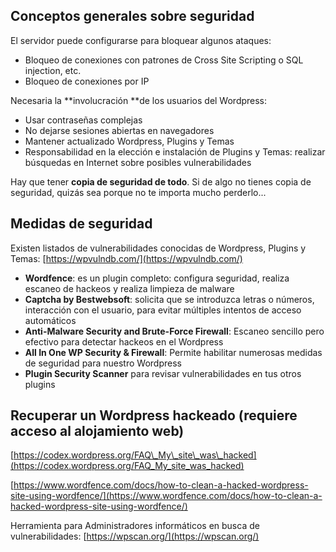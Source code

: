 ## Conceptos generales sobre seguridad

El servidor puede configurarse para bloquear algunos ataques:

* Bloqueo de conexiones con patrones de Cross Site Scripting o SQL injection, etc.
* Bloqueo de conexiones por IP

Necesaria la **involucración **de los usuarios del Wordpress: 

* Usar contraseñas complejas
* No dejarse sesiones abiertas en navegadores
* Mantener actualizado Wordpress, Plugins y Temas 
* Responsabilidad en la elección e instalación de Plugins y Temas: realizar búsquedas en Internet sobre posibles vulnerabilidades

Hay que tener **copia de seguridad de todo**. Si de algo no tienes copia de seguridad, quizás sea porque no te importa mucho perderlo...

## Medidas de seguridad

Existen listados de vulnerabilidades conocidas de Wordpress, Plugins y Temas: [https://wpvulndb.com/](https://wpvulndb.com/)

* **Wordfence**: es un plugin completo: configura seguridad, realiza escaneo de hackeos y realiza limpieza de malware
* **Captcha by Bestwebsoft**: solicita que se introduzca letras o números, interacción con el usuario, para evitar múltiples intentos de acceso automáticos
* **Anti-Malware Security and Brute-Force Firewall**: Escaneo sencillo pero efectivo para detectar hackeos en el Wordpress
* **All In One WP Security & Firewall**: Permite habilitar numerosas medidas de seguridad para nuestro Wordpress
* **Plugin Security Scanner** para revisar vulnerabilidades en tus otros plugins

## Recuperar un Wordpress hackeado \(requiere acceso al alojamiento web\)

[https://codex.wordpress.org/FAQ\_My\_site\_was\_hacked](https://codex.wordpress.org/FAQ_My_site_was_hacked)

[https://www.wordfence.com/docs/how-to-clean-a-hacked-wordpress-site-using-wordfence/](https://www.wordfence.com/docs/how-to-clean-a-hacked-wordpress-site-using-wordfence/)

Herramienta para Administradores informáticos en busca de vulnerabilidades: [https://wpscan.org/](https://wpscan.org/)

